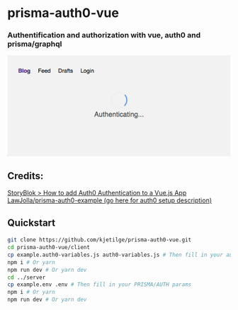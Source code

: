 # prisma-auth0-vue

### Authentification and authorization with vue, auth0 and prisma/graphql
![Authenticating with spinner](screenshots/authenticating.png "Authenticating.png")

## Credits:
[StoryBlok > How to add Auth0 Authentication to a Vue.js App](https://www.storyblok.com/tp/how-to-auth0-vuejs-authentication)
[LawJolla/prisma-auth0-example (go here for auth0 setup description)](https://github.com/LawJolla/prisma-auth0-example)


## Quickstart
```bash
git clone https://github.com/kjetilge/prisma-auth0-vue.git
cd prisma-auth0-vue/client
cp example.auth0-variables.js auth0-variables.js # Then fill in your auth0 params
npm i # Or yarn
npm run dev # Or yarn dev
cd ../server
cp example.env .env # Then fill in your PRISMA/AUTH params
npm i # Or yarn
npm run dev # Or yarn dev
```
